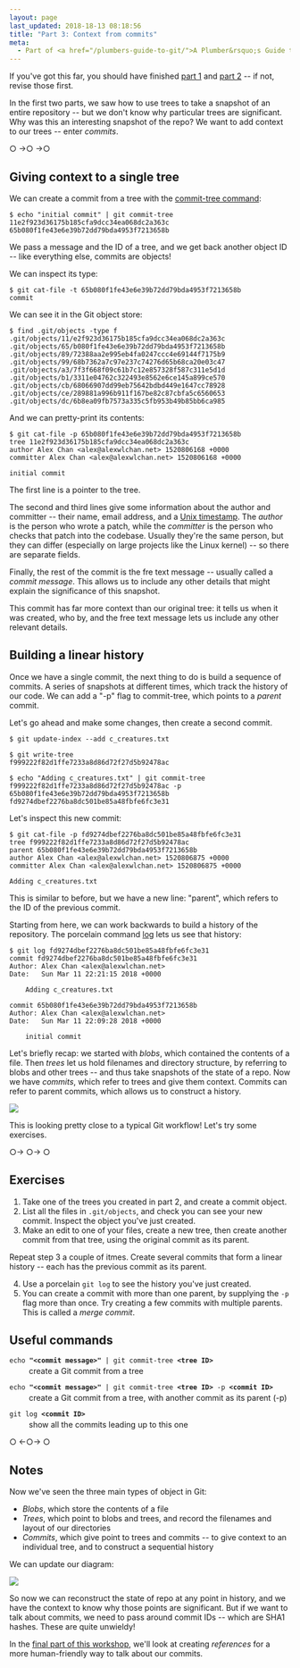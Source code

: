 ```yaml
---
layout: page
last_updated: 2018-18-13 08:18:56
title: "Part 3: Context from commits"
meta:
  - Part of <a href="/plumbers-guide-to-git/">A Plumber&rsquo;s Guide to Git</a>
---
```


If you've got this far, you should have finished [part 1][part 1] and [part 2] -- if not, revise those first.

In the first two parts, we saw how to use trees to take a snapshot of an entire repository -- but we don't know why particular trees are significant.
Why was this an interesting snapshot of the repo?
We want to add context to our trees -- enter *commits*.

[part 1]: /plumbers-guide-to-git/1-the-git-object-store/
[part 2]: /plumbers-guide-to-git/2-blobs-and-trees/

<div class="post__separator" aria-hidden="true">&#9675; &#8594;&#9675; &#8594;&#9675;</div>

## Giving context to a single tree

We can create a commit from a tree with the [commit-tree command][git-commit-tree]:

```console
$ echo "initial commit" | git commit-tree 11e2f923d36175b185cfa9dcc34ea068dc2a363c
65b080f1fe43e6e39b72dd79bda4953f7213658b
```

We pass a message and the ID of a tree, and we get back another object ID -- like everything else, commits are objects!

We can inspect its type:

```console
$ git cat-file -t 65b080f1fe43e6e39b72dd79bda4953f7213658b
commit
```

We can see it in the Git object store:

```console
$ find .git/objects -type f
.git/objects/11/e2f923d36175b185cfa9dcc34ea068dc2a363c
.git/objects/65/b080f1fe43e6e39b72dd79bda4953f7213658b
.git/objects/89/72388aa2e995eb4fa0247ccc4e69144f7175b9
.git/objects/99/68b7362a7c97e237c74276d65b68ca20e03c47
.git/objects/a3/7f3f668f09c61b7c12e857328f587c311e5d1d
.git/objects/b1/3311e04762c322493e8562e6ce145a899ce570
.git/objects/cb/68066907dd99eb75642bdbd449e1647cc78928
.git/objects/ce/289881a996b911f167be82c87cbfa5c6560653
.git/objects/dc/6b8ea09fb7573a335c5fb953b49b85bb6ca985
```

And we can pretty-print its contents:

```console
$ git cat-file -p 65b080f1fe43e6e39b72dd79bda4953f7213658b
tree 11e2f923d36175b185cfa9dcc34ea068dc2a363c
author Alex Chan <alex@alexwlchan.net> 1520806168 +0000
committer Alex Chan <alex@alexwlchan.net> 1520806168 +0000

initial commit
```

The first line is a pointer to the tree.

The second and third lines give some information about the author and committer -- their name, email address, and a [Unix timestamp][timestamp].
The *author* is the person who wrote a patch, while the *committer* is the person who checks that patch into the codebase.
Usually they're the same person, but they can differ (especially on large projects like the Linux kernel) -- so there are separate fields.

Finally, the rest of the commit is the fre text message -- usually called a *commit message*.
This allows us to include any other details that might explain the significance of this snapshot.

This commit has far more context than our original tree: it tells us when it was created, who by, and the free text message lets us include any other relevant details.

[git-commit-tree]: https://www.git-scm.com/docs/git-commit-tree
[timestamp]: https://en.wikipedia.org/wiki/Unix_time

## Building a linear history

Once we have a single commit, the next thing to do is build a sequence of commits.
A series of snapshots at different times, which track the history of our code.
We can add a "-p" flag to commit-tree, which points to a *parent* commit.

Let's go ahead and make some changes, then create a second commit.

```console
$ git update-index --add c_creatures.txt

$ git write-tree
f999222f82d1ffe7233a8d86d72f27d5b92478ac

$ echo "Adding c_creatures.txt" | git commit-tree f999222f82d1ffe7233a8d86d72f27d5b92478ac -p 65b080f1fe43e6e39b72dd79bda4953f7213658b
fd9274dbef2276ba8dc501be85a48fbfe6fc3e31
```

Let's inspect this new commit:

```console
$ git cat-file -p fd9274dbef2276ba8dc501be85a48fbfe6fc3e31
tree f999222f82d1ffe7233a8d86d72f27d5b92478ac
parent 65b080f1fe43e6e39b72dd79bda4953f7213658b
author Alex Chan <alex@alexwlchan.net> 1520806875 +0000
committer Alex Chan <alex@alexwlchan.net> 1520806875 +0000

Adding c_creatures.txt
```

This is similar to before, but we have a new line: "parent", which refers to the ID of the previous commit.

Starting from here, we can work backwards to build a history of the repository.
The porcelain command [log][git-log] lets us see that history:

```console
$ git log fd9274dbef2276ba8dc501be85a48fbfe6fc3e31
commit fd9274dbef2276ba8dc501be85a48fbfe6fc3e31
Author: Alex Chan <alex@alexwlchan.net>
Date:   Sun Mar 11 22:21:15 2018 +0000

    Adding c_creatures.txt

commit 65b080f1fe43e6e39b72dd79bda4953f7213658b
Author: Alex Chan <alex@alexwlchan.net>
Date:   Sun Mar 11 22:09:28 2018 +0000

    initial commit

```

Let's briefly recap: we started with *blobs*, which contained the contents of a file.
Then *trees* let us hold filenames and directory structure, by referring to blobs and other trees -- and thus take snapshots of the state of a repo.
Now we have *commits*, which refer to trees and give them context.
Commits can refer to parent commits, which allows us to construct a history.

![](/plumbers-guide-to-git/blob_tree_commit_example.png)

This is looking pretty close to a typical Git workflow!
Let's try some exercises.

[git-log]: https://www.git-scm.com/docs/git-log

<div class="post__separator" aria-hidden="true">&#9675;&#8594; &#9675;&#8594; &#9675;</div>

## Exercises

1.  Take one of the trees you created in part 2, and create a commit object.
2.  List all the files in `.git/objects`, and check you can see your new commit.
    Inspect the object you've just created.
3.  Make an edit to one of your files, create a new tree, then create another commit from that tree, using the original commit as its parent.

Repeat step 3 a couple of itmes.
Create several commits that form a linear history -- each has the previous commit as its parent.

<ol start="4">
  <li>
    Use a porcelain <code>git log</code> to see the history you've just created.
  </li>
  <li>
    You can create a commit with more than one parent, by supplying the <code>-p</code> flag more than once.
    Try creating a few commits with multiple parents.
    This is called a <em>merge commit</em>.
  </li>
</ol>

## Useful commands

<style>
  .command {
    margin-bottom: 1em;
  }

  .command__description {
    margin-top: 3px;
    margin-left: 2.5em;
  }
</style>

<div class="command">
  <div class="command__code">
    <code>echo <strong>"&lt;commit message&gt;"</strong> | git commit-tree <strong>&lt;tree ID&gt;</strong></code>
  </div>
  <div class="command__description">
    create a Git commit from a tree
  </div>
</div>

<div class="command">
  <div class="command__code">
    <code>echo <strong>"&lt;commit message&gt;"</strong> | git commit-tree <strong>&lt;tree ID&gt;</strong> -p <strong>&lt;commit ID&gt;</strong></code>
  </div>
  <div class="command__description">
    create a Git commit from a tree, with another commit as its parent (-p)
  </div>
</div>

<div class="command">
  <div class="command__code">
    <code>git log <strong>&lt;commit ID&gt;</strong></code>
  </div>
  <div class="command__description">
    show all the commits leading up to this one
  </div>
</div>

<div class="post__separator" aria-hidden="true">&#9675; &#8592;&#9675;&#8594; &#9675;</div>

## Notes

Now we've seen the three main types of object in Git:

-   *Blobs*, which store the contents of a file
-   *Trees*, which point to blobs and trees, and record the filenames and layout of our directories
-   *Commits*, which give point to trees and commits -- to give context to an individual tree, and to construct a sequential history

We can update our diagram:

![](/plumbers-guide-to-git/blob_tree_commit.png)

So now we can reconstruct the state of repo at any point in history, and we have the context to know why those points are significant.
But if we want to talk about commits, we need to pass around commit IDs -- which are SHA1 hashes.
These are quite unwieldy!

In the [final part of this workshop][part 4], we'll look at creating *references* for a more human-friendly way to talk about our commits.

[part 4]: /plumbers-guide-to-git/4-refs-and-branches/
